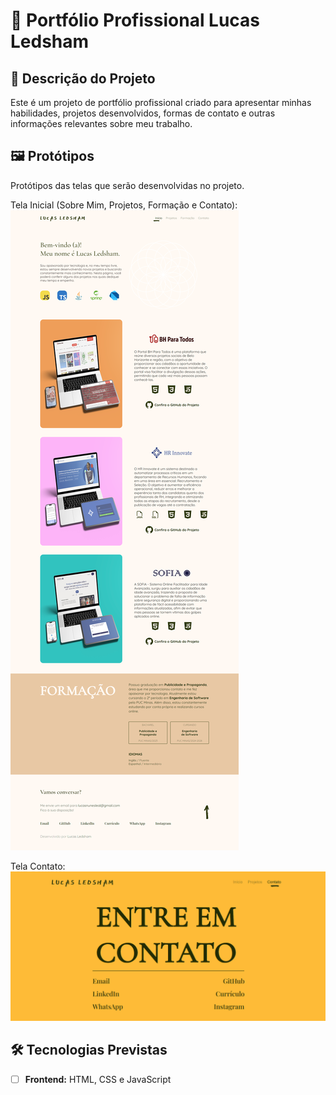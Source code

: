 # 📌 Portfólio Profissional Lucas Ledsham

## 📖 Descrição do Projeto
Este é um projeto de portfólio profissional criado para apresentar minhas habilidades, projetos desenvolvidos, formas de contato e outras informações relevantes sobre meu trabalho. 

## 🖼️ Protótipos
Protótipos das telas que serão desenvolvidas no projeto.

Tela Inicial (Sobre Mim, Projetos, Formação e Contato):  
![Tela Inicial](./prototipos/tela-inicial.png)

Tela Contato:
![Tela de Contato](./prototipos/tela-contato.png)  

## 🛠 Tecnologias Previstas
- [ ] **Frontend:** HTML, CSS e JavaScript

